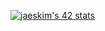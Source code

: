 [![jaeskim's 42 stats](https://badge42.herokuapp.com/api/stats/ybouali?darkmode=true)](https://github.com/JaeSeoKim/badge42)
